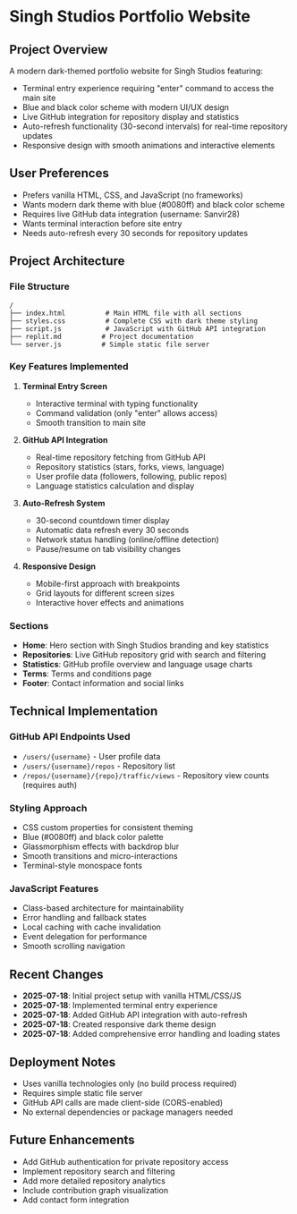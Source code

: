# Singh Studios Portfolio Website

## Project Overview
A modern dark-themed portfolio website for Singh Studios featuring:
- Terminal entry experience requiring "enter" command to access the main site
- Blue and black color scheme with modern UI/UX design
- Live GitHub integration for repository display and statistics
- Auto-refresh functionality (30-second intervals) for real-time repository updates
- Responsive design with smooth animations and interactive elements

## User Preferences
- Prefers vanilla HTML, CSS, and JavaScript (no frameworks)
- Wants modern dark theme with blue (#0080ff) and black color scheme
- Requires live GitHub data integration (username: Sanvir28)
- Wants terminal interaction before site entry
- Needs auto-refresh every 30 seconds for repository updates

## Project Architecture

### File Structure
```
/
├── index.html          # Main HTML file with all sections
├── styles.css          # Complete CSS with dark theme styling
├── script.js           # JavaScript with GitHub API integration
├── replit.md          # Project documentation
└── server.js          # Simple static file server
```

### Key Features Implemented
1. **Terminal Entry Screen**
   - Interactive terminal with typing functionality
   - Command validation (only "enter" allows access)
   - Smooth transition to main site

2. **GitHub API Integration**
   - Real-time repository fetching from GitHub API
   - Repository statistics (stars, forks, views, language)
   - User profile data (followers, following, public repos)
   - Language statistics calculation and display

3. **Auto-Refresh System**
   - 30-second countdown timer display
   - Automatic data refresh every 30 seconds
   - Network status handling (online/offline detection)
   - Pause/resume on tab visibility changes

4. **Responsive Design**
   - Mobile-first approach with breakpoints
   - Grid layouts for different screen sizes
   - Interactive hover effects and animations

### Sections
- **Home**: Hero section with Singh Studios branding and key statistics
- **Repositories**: Live GitHub repository grid with search and filtering
- **Statistics**: GitHub profile overview and language usage charts
- **Terms**: Terms and conditions page
- **Footer**: Contact information and social links

## Technical Implementation

### GitHub API Endpoints Used
- `/users/{username}` - User profile data
- `/users/{username}/repos` - Repository list
- `/repos/{username}/{repo}/traffic/views` - Repository view counts (requires auth)

### Styling Approach
- CSS custom properties for consistent theming
- Blue (#0080ff) and black color palette
- Glassmorphism effects with backdrop blur
- Smooth transitions and micro-interactions
- Terminal-style monospace fonts

### JavaScript Features
- Class-based architecture for maintainability
- Error handling and fallback states
- Local caching with cache invalidation
- Event delegation for performance
- Smooth scrolling navigation

## Recent Changes
- **2025-07-18**: Initial project setup with vanilla HTML/CSS/JS
- **2025-07-18**: Implemented terminal entry experience
- **2025-07-18**: Added GitHub API integration with auto-refresh
- **2025-07-18**: Created responsive dark theme design
- **2025-07-18**: Added comprehensive error handling and loading states

## Deployment Notes
- Uses vanilla technologies only (no build process required)
- Requires simple static file server
- GitHub API calls are made client-side (CORS-enabled)
- No external dependencies or package managers needed

## Future Enhancements
- Add GitHub authentication for private repository access
- Implement repository search and filtering
- Add more detailed repository analytics
- Include contribution graph visualization
- Add contact form integration